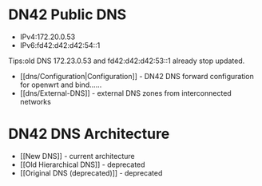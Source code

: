 # DN42 Public DNS
* IPv4:172.20.0.53
* IPv6:fd42:d42:d42:54::1

Tips:old DNS 172.23.0.53 and fd42:d42:d42:53::1 already stop updated.

* [[dns/Configuration|Configuration]] - DN42 DNS forward configuration for openwrt and bind......
* [[dns/External-DNS]] - external DNS zones from interconnected networks


# DN42 DNS Architecture

* [[New DNS]] - current architecture
* [[Old Hierarchical DNS]] - deprecated
* [[Original DNS (deprecated)]] - deprecated